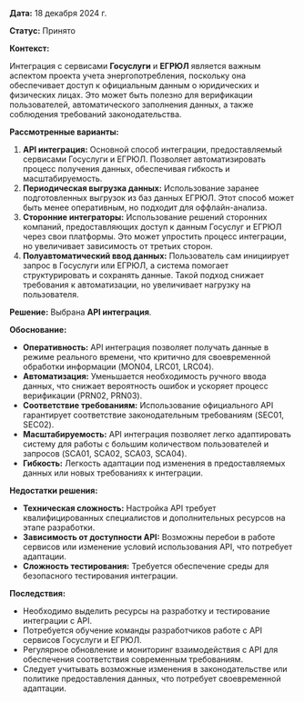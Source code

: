 **Дата:** 18 декабря 2024 г.

**Статус:** Принято

**Контекст:**

Интеграция с сервисами **Госуслуги** и **ЕГРЮЛ** является важным аспектом проекта учета энергопотребления, поскольку она обеспечивает доступ к официальным данным о юридических и физических лицах. Это может быть полезно для верификации пользователей, автоматического заполнения данных, а также соблюдения требований законодательства.

**Рассмотренные варианты:**  

1. **API интеграция:** Основной способ интеграции, предоставляемый сервисами Госуслуги и ЕГРЮЛ. Позволяет автоматизировать процесс получения данных, обеспечивая гибкость и масштабируемость.  
2. **Периодическая выгрузка данных:** Использование заранее подготовленных выгрузок из баз данных ЕГРЮЛ. Этот способ может быть менее оперативным, но подходит для оффлайн-анализа.  
3. **Сторонние интеграторы:** Использование решений сторонних компаний, предоставляющих доступ к данным Госуслуг и ЕГРЮЛ через свои платформы. Это может упростить процесс интеграции, но увеличивает зависимость от третьих сторон.  
4. **Полуавтоматический ввод данных:** Пользователь сам инициирует запрос в Госуслуги или ЕГРЮЛ, а система помогает структурировать и сохранять данные. Такой подход снижает требования к автоматизации, но увеличивает нагрузку на пользователя.  

**Решение:** Выбрана **API интеграция**.  

**Обоснование:**  

- **Оперативность:** API интеграция позволяет получать данные в режиме реального времени, что критично для своевременной обработки информации (MON04, LRC01, LRC04).  
- **Автоматизация:** Уменьшается необходимость ручного ввода данных, что снижает вероятность ошибок и ускоряет процесс верификации (PRN02, PRN03).  
- **Соответствие требованиям:** Использование официального API гарантирует соответствие законодательным требованиям (SEC01, SEC02).  
- **Масштабируемость:** API интеграция позволяет легко адаптировать систему для работы с большим количеством пользователей и запросов (SCA01, SCA02, SCA03, SCA04).  
- **Гибкость:** Легкость адаптации под изменения в предоставляемых данных или новых требованиях к интеграции.  

**Недостатки решения:**  

- **Техническая сложность:** Настройка API требует квалифицированных специалистов и дополнительных ресурсов на этапе разработки.  
- **Зависимость от доступности API:** Возможны перебои в работе сервисов или изменение условий использования API, что потребует адаптации.  
- **Сложность тестирования:** Требуется обеспечение среды для безопасного тестирования интеграции.  

**Последствия:**  

- Необходимо выделить ресурсы на разработку и тестирование интеграции с API.  
- Потребуется обучение команды разработчиков работе с API сервисов Госуслуги и ЕГРЮЛ.  
- Регулярное обновление и мониторинг взаимодействия с API для обеспечения соответствия современным требованиям.   
- Следует учитывать возможные изменения в законодательстве или политике предоставления данных, что потребует своевременной адаптации.